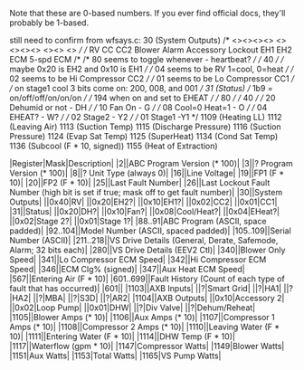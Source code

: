 Note that these are 0-based numbers. If you ever find official docs, they'll probably be 1-based.

still need to confirm from wfsays.c:
30 (System Outputs)
			/* <><><><> <><><><> <><><EH2><EH1> <><RV><CC2><CC1> */
			/* RV CC CC2 Blower Alarm Accessory Lockout EH1 EH2 ECM 5-spd ECM /*
			/* 80 seems to toggle whenever - heartbeat? */
			/* 40 */
			/* maybe 0x20 is EH2 and 0x10 is EH1 */
			/* 04 seems to be RV 1=cool, 0=heat */
			/* 02 seems to be Hi Compressor CC2 */
			/* 01 seems to be Lo Compressor CC1 */
			/* on stage1 cool 3 bits come on: 200, 008, and 001 */
31 (Status)
			/* 1b9 = on/off/off/on/on/on */
			/* 194 when on and set to EHEAT */
			/* 80 */
			/* 40 */
			/* 20 Dehumid or not - DH */
			/* 10 Fan On - G */
			/* 08 Cool=0 Heat=1 - O */
			/* 04 EHEAT? - W? */
			/* 02 Stage2 - Y2 */
			/* 01 Stage1 -Y1 */
1109 (Heating LL)
1112 (Leaving Air)
1113 (Suction Temp)
1115 (Discharge Pressure)
1116 (Suction Pressure)
1124 (Evap Sat Temp)
1125 (SuperHeat)
1134 (Cond Sat Temp)
1136 (Subcool (F * 10, signed))
1155 (Heat of Extraction)

|Register|Mask|Description|
|2||ABC Program Version (* 100)|
|3||? Program Version (* 100)|
|8||? Unit Type (always 0)|
|16||Line Voltage|
|19||FP1 (F * 10)|
|20||FP2 (F * 10)|
|25||Last Fault Number|
|26||Last Lockout Fault Number (high bit is set if true; mask off to get fault number)|
|30||System Outputs|
||0x40|RV|
||0x20|EH2?|
||0x10|EH1?|
||0x02|CC2|
||0x01|CC1|
|31||Status|
||0x20|DH?|
||0x10|Fan?|
||0x08|Cool/Heat?|
||0x04|EHeat?|
||0x02|Stage 2?|
||0x01|Stage 1?|
|88..91|ABC Program (ASCII, space padded)|
|92..104||Model Number (ASCII, spaced padded)|
|105..109||Serial Number (ASCII)|
|211..218||VS Drive Details (General, Derate, Safemode, Alarm; 32 bits each)|
|280||VS Drive Details (EEV2 Ctl)|
|340||Blower Only Speed|
|341||Lo Compressor ECM Speed|
|342||Hi Compressor ECM Speed|
|346||ECM Clg% (signed)|
|347||Aux Heat ECM Speed|
|567||Entering Air (F * 10)|
|601..699||Fault History (Count of each type of fault that has occurred)|
|601||
|1103||AXB Inputs|
||?|Smart Grid|
||?|HA1|
||?|HA2|
||?|MBA|
||?|S3D|
||?|AR2|
|1104||AXB Outputs|
||0x10|Accessory 2|
||0x02|Loop Pump|
||0x01|DHW|
||?|Div Valve|
||?|Dehum/Reheat|
|1105||Blower Amps (* 10)|
|1106||Aux Amps (* 10)|
|1107||Compressor 1 Amps (* 10)|
|1108||Compressor 2 Amps (* 10)|
|1110||Leaving Water (F * 10)|
|1111||Entering Water (F * 10)|
|1114||DHW Temp (F * 10)|
|1117||Waterflow (gpm * 10)|
|1147|Compressor Watts|
|1149|Blower Watts|
|1151|Aux Watts|
|1153|Total Watts|
|1165|VS Pump Watts|
